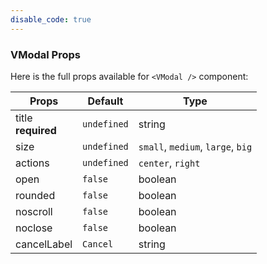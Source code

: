 ```yaml
---
disable_code: true
---
```


### VModal Props

Here is the full props available for `<VModal />` component:

| Props                   | Default                                       | Type                              |
| ----------------------- | --------------------------------------------- | --------------------------------- |
| title<br />**required** | <span class="is-undefined">`undefined`</span> | string                            |
| size                    | <span class="is-undefined">`undefined`</span> | `small`, `medium`, `large`, `big` |
| actions                 | <span class="is-undefined">`undefined`</span> | `center`, `right`                 |
| open                    | <span class="is-boolean">`false`</span>       | boolean                           |
| rounded                 | <span class="is-boolean">`false`</span>       | boolean                           |
| noscroll                | <span class="is-boolean">`false`</span>       | boolean                           |
| noclose                 | <span class="is-boolean">`false`</span>       | boolean                           |
| cancelLabel             | <span class="is-string">`Cancel`</span>       | string                            |
